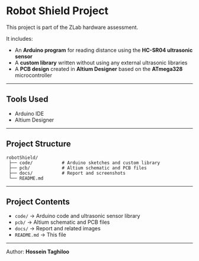 # Robot Shield Project

This project is part of the ZLab hardware assessment.

It includes:
- An **Arduino program** for reading distance using the **HC-SR04 ultrasonic sensor**
- A **custom library** written without using any external ultrasonic libraries
- A **PCB design** created in **Altium Designer** based on the **ATmega328** microcontroller

---

## Tools Used
- Arduino IDE  
- Altium Designer  

---

## Project Structure
```
robotShield/
 ├── code/           # Arduino sketches and custom library
 ├── pcb/            # Altium schematic and PCB files
 ├── docs/           # Report and screenshots
 └── README.md
```

---

## Project Contents
- `code/` → Arduino code and ultrasonic sensor library  
- `pcb/` → Altium schematic and PCB files  
- `docs/` → Report and related images  
- `README.md` → This file

---

Author: **Hossein Taghiloo**
